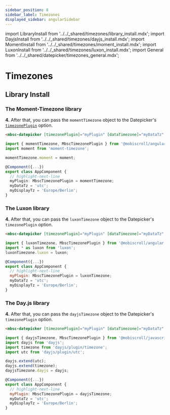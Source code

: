 ```yaml
---
sidebar_position: 8
sidebar_label: Timezones
displayed_sidebar: angularSidebar
---
```


import LibraryInstall from '../../_shared/timezones/library_install.mdx';
import DayjsInstall from '../../_shared/timezones/dayjs_install.mdx';
import MomentInstall from '../../_shared/timezones/moment_install.mdx';
import LuxonInstall from '../../_shared/timezones/luxon_install.mdx';
import General from '../../_shared/datepicker/timezones_general.mdx';

# Timezones

<General />

## Library Install

<LibraryInstall />

### The Moment-Timezone library

<MomentInstall framework="angular" />

**4.** After that, you can pass the `momentTimezone` object to the Datepicker's [`timezonePlugin`](./api#opt-timezonePlugin) option.


```html
<mbsc-datepicker [timezonePlugin]="myPlugin" [dataTimezone]="myDataTz" [displayTimezone]="myDisplayTz"></mbsc-datepicker>
```

```ts
import { momentTimezone, MbscTimezonePlugin } from '@mobiscroll/angular';
import moment from 'moment-timezone';

momentTimezone.moment = moment;

@Component({...})
export class AppComponent {
  // highlight-next-line
  myPlugin: MbscTimezonePlugin = momentTimezone;
  myDataTz = 'utc';
  myDisplayTz = 'Europe/Berlin';
}
```

### The Luxon library

<LuxonInstall framework="angular" />

**4.** After that, you can pass the `luxonTimezone` object to the Datepicker's `timezonePlugin` option.

```html
<mbsc-datepicker [timezonePlugin]="myPlugin" [dataTimezone]="myDataTz" [displayTimezone]="myDisplayTz"></mbsc-datepicker>
```

```js
import { luxonTimezone, MbscTimezonePlugin } from '@mobiscroll/angular';
import * as luxon from 'luxon';
luxonTimezone.luxon = luxon;

@Component({...})
export class AppComponent {
  // highlight-next-line
  myPlugin: MbscTimezonePlugin = luxonTimezone;
  myDataTz = 'utc';
  myDisplayTz = 'Europe/Berlin';
}
```

### The Day.js library

<DayjsInstall framework="angular" />

**4.** After that, you can pass the `dayjsTimezone` object to the Datepicker's `timezonePlugin` option.

```html
<mbsc-datepicker [timezonePlugin]="myPlugin" [dataTimezone]="myDataTz" [displayTimezone]="myDisplayTz"></mbsc-datepicker>
```

```js
import { dayjsTimezone, MbscTimezonePlugin } from '@mobiscroll/javascript';
import dayjs from 'dayjs';
import timezone from 'dayjs/plugin/timezone';
import utc from 'dayjs/plugin/utc';

dayjs.extend(utc);
dayjs.extend(timezone);
dayjsTimezone.dayjs = dayjs;

@Component({...})
export class AppComponent {
  // highlight-next-line
  myPlugin: MbscTimezonePlugin = dayjsTimezone;
  myDataTz = 'utc';
  myDisplayTz = 'Europe/Berlin';
}
```
